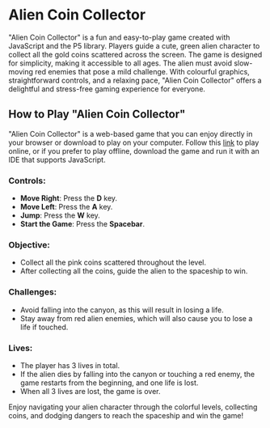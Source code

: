 # Alien Coin Collector

"Alien Coin Collector" is a fun and easy-to-play game created with JavaScript and the P5 library. Players guide a cute, green alien character to collect all the gold coins scattered across the screen. The game is designed for simplicity, making it accessible to all ages. The alien must avoid slow-moving red enemies that pose a mild challenge. With colourful graphics, straightforward controls, and a relaxing pace, "Alien Coin Collector" offers a delightful and stress-free gaming experience for everyone.

## How to Play "Alien Coin Collector"

"Alien Coin Collector" is a web-based game that you can enjoy directly in your browser or download to play on your computer. Follow this [link](https://htmlpreview.github.io/?https://raw.githubusercontent.com/dabuar98/alien-coin-collector/main/index.html) to play online, or if you prefer to play offline, download the game and run it with an IDE that supports JavaScript.

### Controls:
- **Move Right**: Press the **D** key.
- **Move Left**: Press the **A** key.
- **Jump**: Press the **W** key.
- **Start the Game**: Press the **Spacebar**.

### Objective:
- Collect all the pink coins scattered throughout the level.
- After collecting all the coins, guide the alien to the spaceship to win.

### Challenges:
- Avoid falling into the canyon, as this will result in losing a life.
- Stay away from red alien enemies, which will also cause you to lose a life if touched.

### Lives:
- The player has 3 lives in total.
- If the alien dies by falling into the canyon or touching a red enemy, the game restarts from the beginning, and one life is lost.
- When all 3 lives are lost, the game is over.

Enjoy navigating your alien character through the colorful levels, collecting coins, and dodging dangers to reach the spaceship and win the game!
